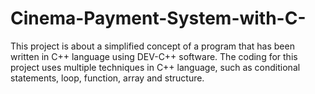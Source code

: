 # Cinema-Payment-System-with-C-
This project is about a simplified concept of a program that has been written in C++ language using DEV-C++ software. The coding for this project uses multiple techniques in C++ language, such as conditional statements, loop, function, array and structure.
